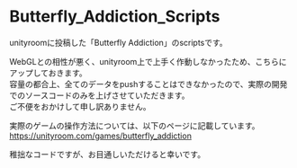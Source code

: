 # Butterfly_Addiction_Scripts
unityroomに投稿した「Butterfly Addiction」のscriptsです。

WebGLとの相性が悪く、unityroom上で上手く作動しなかったため、こちらにアップしておきます。<br>
容量の都合上、全てのデータをpushすることはできなかったので、実際の開発でのソースコードのみを上げさせていただきます。<br>
ご不便をおかけして申し訳ありません。<br>

実際のゲームの操作方法については、以下のページに記載しています。
https://unityroom.com/games/butterfly_addiction

稚拙なコードですが、お目通しいただけると幸いです。
